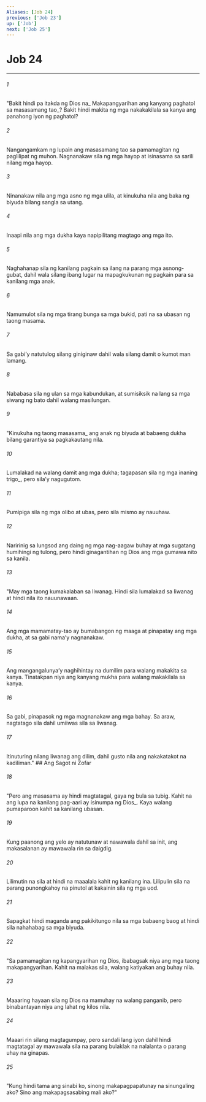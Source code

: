 ```yaml
---
Aliases: [Job 24]
previous: ['Job 23']
up: ['Job']
next: ['Job 25']
---
```

# Job 24

***






















###### 1 










"Bakit hindi pa itakda ng Dios na_ Makapangyarihan ang kanyang paghatol sa masasamang tao_? Bakit hindi makita ng mga nakakakilala sa kanya ang panahong iyon ng paghatol? 





















###### 2 










Nangangamkam ng lupain ang masasamang tao sa pamamagitan ng paglilipat ng muhon. Nagnanakaw sila ng mga hayop at isinasama sa sarili nilang mga hayop. 





















###### 3 










Ninanakaw nila ang mga asno ng mga ulila, at kinukuha nila ang baka ng biyuda bilang sangla sa utang. 





















###### 4 










Inaapi nila ang mga dukha kaya napipilitang magtago ang mga ito. 





















###### 5 










Naghahanap sila ng kanilang pagkain sa ilang na parang mga asnong-gubat, dahil wala silang ibang lugar na mapagkukunan ng pagkain para sa kanilang mga anak. 





















###### 6 










Namumulot sila ng mga tirang bunga sa mga bukid, pati na sa ubasan ng taong masama. 





















###### 7 










Sa gabiʼy natutulog silang giniginaw dahil wala silang damit o kumot man lamang. 





















###### 8 










Nababasa sila ng ulan sa mga kabundukan, at sumisiksik na lang sa mga siwang ng bato dahil walang masilungan. 





















###### 9 










"Kinukuha ng taong masasama_ ang anak ng biyuda at babaeng dukha bilang garantiya sa pagkakautang nila. 





















###### 10 










Lumalakad na walang damit ang mga dukha; tagapasan sila ng mga inaning trigo_, pero silaʼy nagugutom. 





















###### 11 










Pumipiga sila ng mga olibo at ubas, pero sila mismo ay nauuhaw. 





















###### 12 










Naririnig sa lungsod ang daing ng mga nag-aagaw buhay at mga sugatang humihingi ng tulong, pero hindi ginagantihan ng Dios ang mga gumawa nito sa kanila. 





















###### 13 










"May mga taong kumakalaban sa liwanag. Hindi sila lumalakad sa liwanag at hindi nila ito nauunawaan. 





















###### 14 










Ang mga mamamatay-tao ay bumabangon ng maaga at pinapatay ang mga dukha, at sa gabi namaʼy nagnanakaw. 





















###### 15 










Ang mangangalunyaʼy naghihintay na dumilim para walang makakita sa kanya. Tinatakpan niya ang kanyang mukha para walang makakilala sa kanya. 





















###### 16 










Sa gabi, pinapasok ng mga magnanakaw ang mga bahay. Sa araw, nagtatago sila dahil umiiwas sila sa liwanag. 





















###### 17 










Itinuturing nilang liwanag ang dilim, dahil gusto nila ang nakakatakot na kadiliman." ## Ang Sagot ni Zofar 





















###### 18 










"Pero ang masasama ay hindi magtatagal, gaya ng bula sa tubig. Kahit na ang lupa na kanilang pag-aari ay isinumpa ng Dios_. Kaya walang pumaparoon kahit sa kanilang ubasan. 





















###### 19 










Kung paanong ang yelo ay natutunaw at nawawala dahil sa init, ang makasalanan ay mawawala rin sa daigdig. 





















###### 20 










Lilimutin na sila at hindi na maaalala kahit ng kanilang ina. Lilipulin sila na parang punongkahoy na pinutol at kakainin sila ng mga uod. 





















###### 21 










Sapagkat hindi maganda ang pakikitungo nila sa mga babaeng baog at hindi sila nahahabag sa mga biyuda. 





















###### 22 










"Sa pamamagitan ng kapangyarihan ng Dios, ibabagsak niya ang mga taong makapangyarihan. Kahit na malakas sila, walang katiyakan ang buhay nila. 





















###### 23 










Maaaring hayaan sila ng Dios na mamuhay na walang panganib, pero binabantayan niya ang lahat ng kilos nila. 





















###### 24 










Maaari rin silang magtagumpay, pero sandali lang iyon dahil hindi magtatagal ay mawawala sila na parang bulaklak na nalalanta o parang uhay na ginapas. 





















###### 25 










"Kung hindi tama ang sinabi ko, sinong makapagpapatunay na sinungaling ako? Sino ang makapagsasabing mali ako?"
